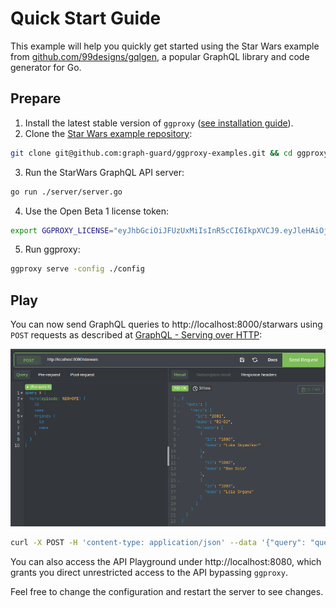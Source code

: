 # Quick Start Guide

This example will help you quickly get started using the Star Wars example from [github.com/99designs/gqlgen](https://github.com/99designs/gqlgen), a popular GraphQL library and code generator for Go.[](https://github.com/99designs/gqlgen)

## Prepare

1. Install the latest stable version of `ggproxy` ([see installation guide](/installation)).
2. Clone the [Star Wars example repository](https://github.com/graph-guard/ggproxy-examples):
```bash
git clone git@github.com:graph-guard/ggproxy-examples.git && cd ggproxy-examples/starwars
```
3. Run the StarWars GraphQL API server:
```bash
go run ./server/server.go
```
4. Use the Open Beta 1 license token:
```bash
export GGPROXY_LICENSE="eyJhbGciOiJFUzUxMiIsInR5cCI6IkpXVCJ9.eyJleHAiOjE2NjcyNjA3OTksImlhdCI6MTY2MTUyODMzMSwic3ViIjoiNTMxYTljYTYtYTJhYi00ZmE2LWJlYzktYjg1N2UxYzZhOWQ2IiwidHlwZSI6MCwicGxhbiI6NH0.AI6EyunP3mdd2FOYqDqdl2-QPoyF0UF7K_BnT-0tNJnnSW4xmqvdnkdB4eDe4EkmF5y0DVohgVqWc9jBVQ2U7xA-APFBzNB15TsbU7c3BaS2PfNB6wJm2ckXRudfZHMvor_GqcDmPMGTNAeuyROJnFuSkLnR-cDYpM7fXtpMmwpzgih3"
```

5. Run ggproxy:
```bash
ggproxy serve -config ./config
```

## Play

You can now send GraphQL queries to http://localhost:8000/starwars using `POST` requests as described at [GraphQL - Serving over HTTP](https://graphql.org/learn/serving-over-http/#post-request):

![`curl -X POST -H 'content-type: application/json' --data '{"query": "query Example {hero(episode: NEWHOPE) {id name friends { id name appearsIn } appearsIn }}", "variables": {}, "operationName": "Example"}' http://localhost:8000/starwars`](/quickstart_query.png)

```bash
curl -X POST -H 'content-type: application/json' --data '{"query": "query Example {hero(episode: NEWHOPE) {id name friends { id name appearsIn } appearsIn }}", "variables": {}, "operationName": "Example"}' http://localhost:8000/starwars
```

You can also access the API Playground under http://localhost:8080, which grants you direct unrestricted access to the API bypassing `ggproxy`.

Feel free to change the configuration and restart the server to see changes.
